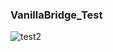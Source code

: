 <h3>VanillaBridge_Test</h3>

![test2](https://github.com/JUMTBOX/VanillaBridge_Test/assets/106540601/a60b60b6-80dd-4a2b-95be-4ac8aeda8bc3)
